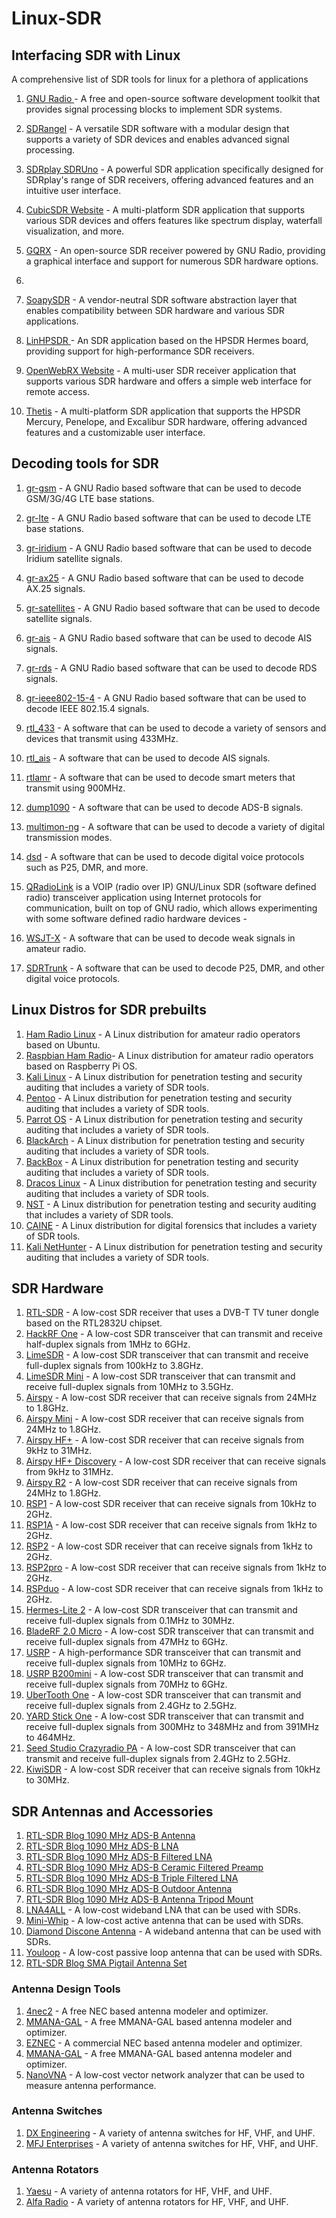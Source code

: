 # Linux-SDR

## Interfacing SDR with Linux
A comprehensive list of  SDR tools for linux for a plethora of applications
1. [GNU Radio ](https://www.gnuradio.org/) - A free and open-source software development toolkit that provides signal processing blocks to implement SDR systems. 


2. [SDRangel](https://github.com/f4exb/sdrangel) - A versatile SDR software with a modular design that supports a variety of SDR devices and enables advanced signal processing. 

3. [SDRplay SDRUno](https://www.sdrplay.com/sdruno/) - A powerful SDR application specifically designed for SDRplay's range of SDR receivers, offering advanced features and an intuitive user interface. 

4. [CubicSDR Website](https://cubicsdr.com/) - A multi-platform SDR application that supports various SDR devices and offers features like spectrum display, waterfall visualization, and more. 

5. [GQRX](https://gqrx.dk/) - An open-source SDR receiver powered by GNU Radio, providing a graphical interface and support for numerous SDR hardware options.
6.  
7. [SoapySDR](https://github.com/pothosware/SoapySDR) - A vendor-neutral SDR software abstraction layer that enables compatibility between SDR hardware and various SDR applications. 

8. [LinHPSDR ](https://openhpsdr.org/) - An SDR application based on the HPSDR Hermes board, providing support for high-performance SDR receivers. 
9. [OpenWebRX Website](https://www.openwebrx.de/) - A multi-user SDR receiver application that supports various SDR hardware and offers a simple web interface for remote access. 

10. [Thetis](https://github.com/TAPR/OpenHPSDR-Thetis) - A multi-platform SDR application that supports the HPSDR Mercury, Penelope, and Excalibur SDR hardware, offering advanced features and a customizable user interface. 

## Decoding tools for SDR
1. [gr-gsm](https://github.com/ptrkrysik/gr-gsm) - A GNU Radio based software that can be used to decode GSM/3G/4G LTE base stations. 

2. [gr-lte](https://github.com/kit-cel/gr-lte) - A GNU Radio based software that can be used to decode LTE base stations. 

3. [gr-iridium](https://github.com/daniestevez/gr-iridium) - A GNU Radio based software that can be used to decode Iridium satellite signals. 

4. [gr-ax25](https://github.com/argilo/gr-ax25) - A GNU Radio based software that can be used to decode AX.25 signals. 

5. [gr-satellites](https://github.com/daniestevez/gr-satellites) - A GNU Radio based software that can be used to decode satellite signals. 

6. [gr-ais](https://github.com/bistromath/gr-ais) - A GNU Radio based software that can be used to decode AIS signals. 

7. [gr-rds](https://github.com/argilo/gr-rds) - A GNU Radio based software that can be used to decode RDS signals. 

8. [gr-ieee802-15-4](https://github.com/bastibl/gr-ieee802-15-4) - A GNU Radio based software that can be used to decode IEEE 802.15.4 signals. 

9. [rtl_433](https://github.com/merbanan/rtl_433) - A software that can be used to decode a variety of sensors and devices that transmit using 433MHz. 

10. [rtl_ais](https://github.com/dgiardini/rtl-ais) - A software that can be used to decode AIS signals. 

11. [rtlamr](https://github.com/bemasher/rtlamr) - A software that can be used to decode smart meters that transmit using 900MHz. 

12. [dump1090](https://github.com/antirez/dump1090) - A software that can be used to decode ADS-B signals. 

13. [multimon-ng](https://github.com/EliasOenal/multimon-ng) - A software that can be used to decode a variety of digital transmission modes. 

14. [dsd](https://github.com/szechyjs/dsd) - A software that can be used to decode digital voice protocols such as P25, DMR, and more. 
15. [QRadioLink](https://github.com/qradiolink/qradiolink)
 is a VOIP (radio over IP) GNU/Linux SDR (software defined radio) transceiver application using Internet protocols for communication, built on top of GNU radio, which allows experimenting with some software defined radio hardware devices - 
16. [WSJT-X](https://physics.princeton.edu/pulsar/k1jt/wsjtx.html) - A software that can be used to decode weak signals in amateur radio.
17. [SDRTrunk](https://github.com/DSheirer/sdrtrunk) - A software that can be used to decode P25, DMR, and other digital voice protocols.
## Linux Distros for SDR prebuilts

1. [Ham Radio Linux](https://sourceforge.net/projects/hamradiolinux/) - A Linux distribution for amateur radio operators based on Ubuntu. 
2. [Raspbian Ham Radio](https://sourceforge.net/projects/raspberry-pi-amateur-radio-g4klx/)- A Linux distribution for amateur radio operators based on Raspberry Pi OS. 
3. [Kali Linux](https://www.kali.org/) - A Linux distribution for penetration testing and security auditing that includes a variety of SDR tools. 
4. [Pentoo](https://www.pentoo.ch/) - A Linux distribution for penetration testing and security auditing that includes a variety of SDR tools. 
5. [Parrot OS](https://parrotlinux.org/) - A Linux distribution for penetration testing and security auditing that includes a variety of SDR tools. 
6. [BlackArch](https://blackarch.org/) - A Linux distribution for penetration testing and security auditing that includes a variety of SDR tools. 
7. [BackBox](https://backbox.org/) - A Linux distribution for penetration testing and security auditing that includes a variety of SDR tools. 
8. [Dracos Linux](https://dracos-linux.org/) - A Linux distribution for penetration testing and security auditing that includes a variety of SDR tools. 
9. [NST](https://www.networksecuritytoolkit.org/) - A Linux distribution for penetration testing and security auditing that includes a variety of SDR tools. 
10. [CAINE](https://www.caine-live.net/) - A Linux distribution for digital forensics that includes a variety of SDR tools. 
11. [Kali NetHunter](https://www.kali.org/kali-linux-nethunter/) - A Linux distribution for penetration testing and security auditing that includes a variety of SDR tools. 

## SDR Hardware
1. [RTL-SDR](https://www.rtl-sdr.com/) - A low-cost SDR receiver that uses a DVB-T TV tuner dongle based on the RTL2832U chipset.
2. [HackRF One](https://greatscottgadgets.com/hackrf/) - A low-cost SDR transceiver that can transmit and receive half-duplex signals from 1MHz to 6GHz.
3. [LimeSDR](https://limemicro.com/products/boards/limesdr/) - A low-cost SDR transceiver that can transmit and receive full-duplex signals from 100kHz to 3.8GHz.
4. [LimeSDR Mini](https://limemicro.com/products/boards/limesdr-mini/) - A low-cost SDR transceiver that can transmit and receive full-duplex signals from 10MHz to 3.5GHz.
5. [Airspy](https://airspy.com/) - A low-cost SDR receiver that can receive signals from 24MHz to 1.8GHz.
6. [Airspy Mini](https://airspy.com/airspy-mini/) - A low-cost SDR receiver that can receive signals from 24MHz to 1.8GHz.
7. [Airspy HF+](https://airspy.com/airspy-hf-plus/) - A low-cost SDR receiver that can receive signals from 9kHz to 31MHz.
8. [Airspy HF+ Discovery](https://airspy.com/airspy-hf-discovery/) - A low-cost SDR receiver that can receive signals from 9kHz to 31MHz.
9. [Airspy R2](https://airspy.com/airspy-r2/) - A low-cost SDR receiver that can receive signals from 24MHz to 1.8GHz.
10. [RSP1](https://www.sdrplay.com/rsp1/) - A low-cost SDR receiver that can receive signals from 10kHz to 2GHz.
11. [RSP1A](https://www.sdrplay.com/rsp1a/) - A low-cost SDR receiver that can receive signals from 1kHz to 2GHz.
12. [RSP2](https://www.sdrplay.com/rsp2/) - A low-cost SDR receiver that can receive signals from 1kHz to 2GHz.
13. [RSP2pro](https://www.sdrplay.com/rsp2pro/) - A low-cost SDR receiver that can receive signals from 1kHz to 2GHz.
14. [RSPduo](https://www.sdrplay.com/rspduo/) - A low-cost SDR receiver that can receive signals from 1kHz to 2GHz.
15. [Hermes-Lite 2](http://www.hermeslite.com/) - A low-cost SDR transceiver that can transmit and receive full-duplex signals from 0.1MHz to 30MHz.
16. [BladeRF 2.0 Micro](https://www.nuand.com/product/bladerf-2-micro/) - A low-cost SDR transceiver that can transmit and receive full-duplex signals from 47MHz to 6GHz.
17. [USRP](https://www.ettus.com/all-products/) - A high-performance SDR transceiver that can transmit and receive full-duplex signals from 10MHz to 6GHz.
18. [USRP B200mini](https://www.ettus.com/all-products/usrp-b200mini-i/) - A low-cost SDR transceiver that can transmit and receive full-duplex signals from 70MHz to 6GHz.
19. [UberTooth One](https://greatscottgadgets.com/ubertoothone/) - A low-cost SDR transceiver that can transmit and receive full-duplex signals from 2.4GHz to 2.5GHz.
20. [YARD Stick One](https://greatscottgadgets.com/yardstickone/) - A low-cost SDR transceiver that can transmit and receive full-duplex signals from 300MHz to 348MHz and from 391MHz to 464MHz.
21. [Seed Studio Crazyradio PA](https://www.seeedstudio.com/Crazyradio-PA-Long-Range-2-4Ghz-USB-Radio-Dongle-with-Antenna-p-2689.html) - A low-cost SDR transceiver that can transmit and receive full-duplex signals from 2.4GHz to 2.5GHz.
22. [KiwiSDR](https://www.kiwisdr.com/) - A low-cost SDR receiver that can receive signals from 10kHz to 30MHz.

## SDR Antennas and Accessories

1. [RTL-SDR Blog 1090 MHz ADS-B Antenna](https://www.rtl-sdr.com/new-product-rtl-sdr-blog-1090-mhz-ads-b-antenna/)
2. [RTL-SDR Blog 1090 MHz ADS-B LNA](https://www.rtl-sdr.com/new-product-rtl-sdr-blog-1090-mhz-ads-b-lna/)
3. [RTL-SDR Blog 1090 MHz ADS-B Filtered LNA](https://www.rtl-sdr.com/new-product-rtl-sdr-blog-1090-mhz-ads-b-filtered-lna/)
4. [RTL-SDR Blog 1090 MHz ADS-B Ceramic Filtered Preamp](https://www.rtl-sdr.com/new-product-rtl-sdr-blog-1090-mhz-ads-b-ceramic-filtered-preamp/)
5. [RTL-SDR Blog 1090 MHz ADS-B Triple Filtered LNA](https://www.rtl-sdr.com/new-product-rtl-sdr-blog-1090-mhz-ads-b-triple-filtered-lna/)
6. [RTL-SDR Blog 1090 MHz ADS-B Outdoor Antenna](https://www.rtl-sdr.com/new-product-rtl-sdr-blog-1090-mhz-ads-b-outdoor-antenna/)
7. [RTL-SDR Blog 1090 MHz ADS-B Antenna Tripod Mount](https://www.rtl-sdr.com/new-product-rtl-sdr-blog-1090-mhz-ads-b-antenna-tripod-mount/)
8. [LNA4ALL](https://lna4all.blogspot.com/) - A low-cost wideband LNA that can be used with SDRs.
9. [Mini-Whip](https://www.nonstopsystems.com/radio/frank_radio_antenna_active_miniwhip.htm) - A low-cost active antenna that can be used with SDRs.
10. [Diamond Discone Antenna](https://www.diamondantenna.net/d130nj.html) - A wideband antenna that can be used with SDRs.
11. [Youloop](https://www.nonstopsystems.com/radio/frank_radio_antenna_loop.htm) - A low-cost passive loop antenna that can be used with SDRs.
12. [RTL-SDR Blog SMA Pigtail Antenna Set](https://www.rtl-sdr.com/new-product-rtl-sdr-blog-sma-pigtail-antenna-set/)

### Antenna Design Tools
1. [4nec2](http://www.qsl.net/4nec2/) - A free NEC based antenna modeler and optimizer.
2. [MMANA-GAL](http://hamsoft.ca/pages/mmana-gal.php) - A free MMANA-GAL based antenna modeler and optimizer.
3. [EZNEC](https://www.eznec.com/) - A commercial NEC based antenna modeler and optimizer.
4. [MMANA-GAL](http://hamsoft.ca/pages/mmana-gal.php) - A free MMANA-GAL based antenna modeler and optimizer.
5. [NanoVNA](https://nanorfe.com/) - A low-cost vector network analyzer that can be used to measure antenna performance.

### Antenna Switches
1. [DX Engineering](https://www.dxengineering.com/) - A variety of antenna switches for HF, VHF, and UHF.
2. [MFJ Enterprises](https://www.mfjenterprises.com/) - A variety of antenna switches for HF, VHF, and UHF.

### Antenna Rotators
1. [Yaesu](https://www.yaesu.com/) - A variety of antenna rotators for HF, VHF, and UHF.
2. [Alfa Radio](https://www.alfaradio.ca/) - A variety of antenna rotators for HF, VHF, and UHF.
